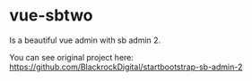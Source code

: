 # vue-sbtwo
Is a beautiful vue admin with sb admin 2.

You can see original project here: https://github.com/BlackrockDigital/startbootstrap-sb-admin-2
